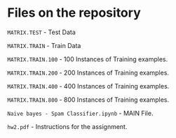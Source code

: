 # Files on the repository

`MATRIX.TEST` - Test Data

`MATRIX.TRAIN` - Train Data

`MATRIX.TRAIN.100` - 100 Instances of Training examples.

`MATRIX.TRAIN.200` - 200 Instances of Training examples.

`MATRIX.TRAIN.400` - 400 Instances of Training examples.

`MATRIX.TRAIN.800` - 800 Instances of Training examples.

`Naive bayes - Spam Classifier.ipynb` - MAIN File.

`hw2.pdf` - Instructions for the assignment.
